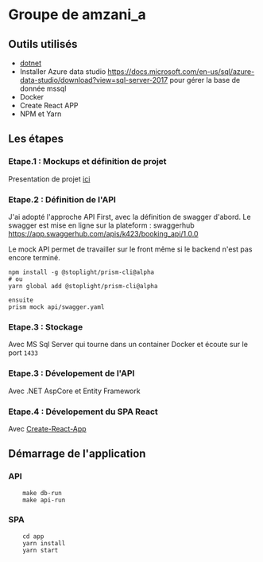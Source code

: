# Groupe de amzani_a

## Outils utilisés

- [dotnet](https://paper.dropbox.com/ep/redirect/external-link?url=https%3A%2F%2Fdotnet.microsoft.com%2Fdownload&hmac=sdRoIazI9Mn%2BDbovUouFtguOMxjn92iIUwAW0SlkV84%3D) 
- Installer Azure data studio  https://docs.microsoft.com/en-us/sql/azure-data-studio/download?view=sql-server-2017 pour gérer la base de donnée mssql
- Docker
- Create React APP
- NPM et Yarn


## Les étapes

### Etape.1 : Mockups et définition de projet

Presentation de projet [ici](./projet_NET5.pdf)

### Etape.2 : Définition de l'API

J'ai adopté l'approche API First, avec la définition de swagger d'abord.
Le swagger est mise en ligne sur la plateform : swaggerhub 
https://app.swaggerhub.com/apis/k423/booking_api/1.0.0

Le mock API permet de travailler sur le front même si le backend n'est pas encore terminé.

```
npm install -g @stoplight/prism-cli@alpha
# ou
yarn global add @stoplight/prism-cli@alpha

ensuite
prism mock api/swagger.yaml
```

### Etape.3 : Stockage

Avec MS Sql Server qui tourne dans un container Docker et écoute sur le port `1433`

### Etape.3 : Dévelopement de l'API

Avec .NET AspCore et Entity Framework

### Etape.4 : Dévelopement du SPA React

Avec [Create-React-App](https://github.com/facebook/create-react-app)


## Démarrage de l'application

### API

```
    make db-run
    make api-run
```

### SPA


```
    cd app
    yarn install
    yarn start
```
 


